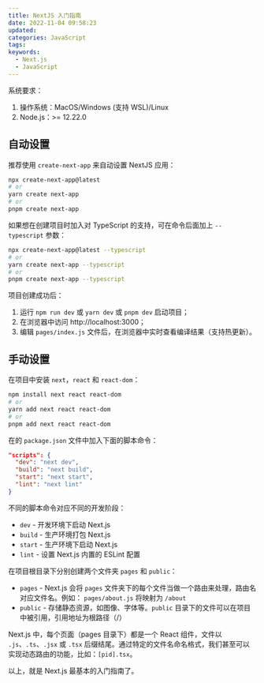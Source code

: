 ```yaml
---
title: NextJS 入门指南
date: 2022-11-04 09:58:23
updated:
categories: JavaScript
tags:
keywords:
  - Next.js
  - JavaScript
---
```


系统要求：

1. 操作系统：MacOS/Windows (支持 WSL)/Linux
2. Node.js：>= 12.22.0

## 自动设置

推荐使用 `create-next-app` 来自动设置 NextJS 应用：

```bash
npx create-next-app@latest
# or
yarn create next-app
# or
pnpm create next-app
```

如果想在创建项目时加入对 TypeScript 的支持，可在命令后面加上 `--typescript` 参数：

```bash
npx create-next-app@latest --typescript
# or
yarn create next-app --typescript
# or
pnpm create next-app --typescript
```

项目创建成功后：

1. 运行 `npm run dev` 或 `yarn dev` 或 `pnpm dev` 启动项目；
2. 在浏览器中访问 http://localhost:3000；
3. 编辑 `pages/index.js` 文件后，在浏览器中实时查看编译结果（支持热更新）。

## 手动设置

在项目中安装 `next`，`react` 和 `react-dom`：

```bash
npm install next react react-dom
# or
yarn add next react react-dom
# or
pnpm add next react react-dom
```

在的 `package.json` 文件中加入下面的脚本命令：

```json
"scripts": {
  "dev": "next dev",
  "build": "next build",
  "start": "next start",
  "lint": "next lint"
}
```

不同的脚本命令对应不同的开发阶段：

- `dev` - 开发环境下启动 Next.js
- `build` - 生产环境打包 Next.js
- `start` - 生产环境下启动 Next.js
- `lint` - 设置 Next.js 内置的 ESLint 配置

在项目根目录下分别创建两个文件夹 `pages` 和 `public`：

- `pages` - Next.js 会将 `pages` 文件夹下的每个文件当做一个路由来处理，路由名对应文件名。例如： `pages/about.js` 将映射为 `/about`
- `public` - 存储静态资源，如图像、字体等。`public` 目录下的文件可以在项目中被引用，引用地址为根路径（/）

Next.js 中，每个页面（pages 目录下）都是一个 React 组件，文件以 `.js`、`.ts`、`.jsx` 或 `.tsx` 后缀结尾。通过特定的文件名命名格式，我们甚至可以实现动态路由的功能，比如：`[pid].tsx`。

以上，就是 Next.js 最基本的入门指南了。
